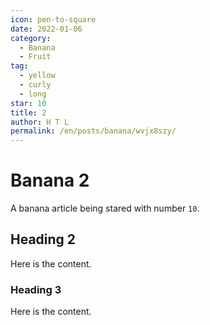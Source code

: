 ```yaml
---
icon: pen-to-square
date: 2022-01-06
category:
  - Banana
  - Fruit
tag:
  - yellow
  - curly
  - long
star: 10
title: 2
author: H T L
permalink: /en/posts/banana/wvjx8szy/
---
```


# Banana 2

A banana article being stared with number `10`.

<!-- more -->

## Heading 2

Here is the content.

### Heading 3

Here is the content.
